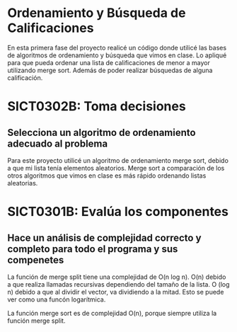 # Ordenamiento y Búsqueda de Calificaciones
En esta primera fase del proyecto realicé un código donde utilicé las bases de algoritmos de ordenamiento y búsqueda que vimos en clase.
Lo apliqué para que pueda ordenar una lista de calificaciones de menor a mayor utilizando merge sort. Además de poder realizar búsquedas de alguna calificación.

# SICT0302B: Toma decisiones
## Selecciona un algoritmo de ordenamiento adecuado al problema
Para este proyecto utilicé un algoritmo de ordenamiento merge sort, debido a que mi lista tenía elementos aleatorios. 
Merge sort a comparación de los otros algoritmos que vimos en clase es más rápido ordenando listas aleatorias.

# SICT0301B: Evalúa los componentes
## Hace un análisis de complejidad correcto y completo para todo el programa y sus compenetes
La función de merge split tiene una complejidad de O(n log n). O(n) debido a que realiza llamadas recursivas dependiendo del tamaño de la lista.
O (log n) debido a que al dividir el vector, va dividiendo a la mitad. Esto se puede ver como una funcón logarítmica.

La función merge sort es de complejidad O(n), porque siempre utiliza la función merge split.

